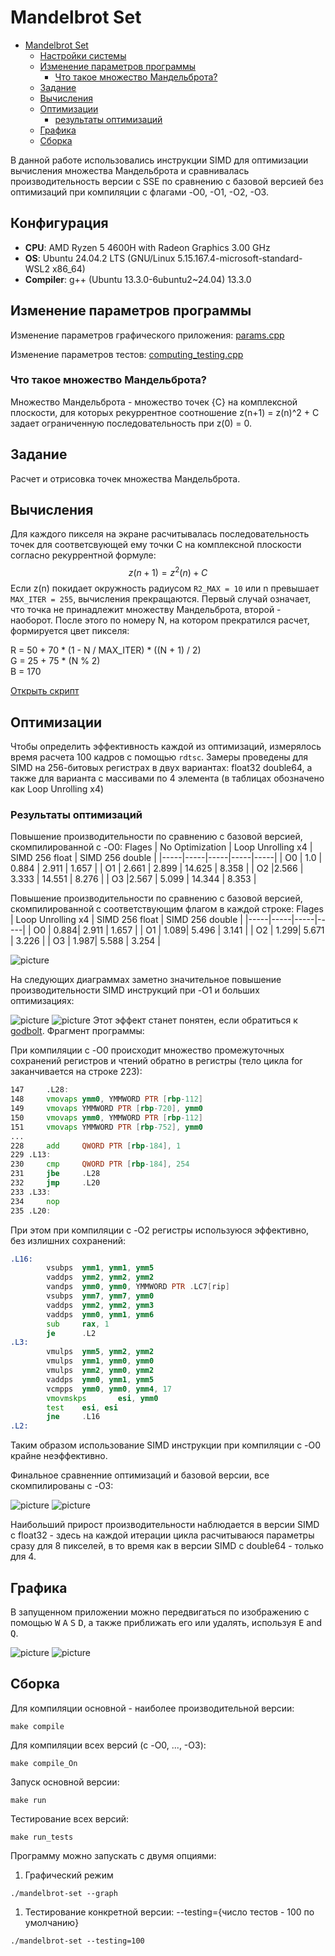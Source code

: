 # Mandelbrot Set
- [Mandelbrot Set](#mandelbrot-set)
  - [Настройки системы](#настройки-системы)
  - [Изменение параметров программы](#изменение-параметров-программы)
    - [Что такое множество Мандельброта?](#что-такое-множество-мандельброта)
  - [Задание](#задание)
  - [Вычисления](#вычисления)
  - [Оптимизации](#оптимизации)
    - [результаты оптимизаций](#результаты-оптимизаций)
  - [Графика](#графика)
  - [Сборка](#сборка)

В данной работе использовались инструкции SIMD для оптимизации вычисления множества Мандельброта и сравнивалась производительность версии с SSE по сравнению с базовой версией без оптимизаций при компиляции с флагами -O0, -O1, -O2, -O3.

## Конфигурация

- **CPU**: AMD Ryzen 5 4600H with Radeon Graphics 3.00 GHz
- **OS**: Ubuntu 24.04.2 LTS (GNU/Linux 5.15.167.4-microsoft-standard-WSL2 x86_64)
- **Compiler**: g++ (Ubuntu 13.3.0-6ubuntu2~24.04) 13.3.0


## Изменение параметров программы

Изменение параметров графического приложения: [params.cpp](src/params.cpp)

Изменение параметров тестов: [computing_testing.cpp](src/computing_testing.cpp)

### Что такое множество Мандельброта?
Множество Мандельброта - множество точек {C} на комплексной плоскости, для которых рекуррентное соотношение z(n+1) = z(n)^2 + C задает ограниченную последовательность при z(0) = 0.

## Задание

Расчет и отрисовка точек множества Мандельброта.

## Вычисления

Для каждого пикселя на экране расчитывалась последовательность точек для соответсвующей ему точки C на комплексной плоскости согласно рекуррентной формуле: $$z(n+1) = z^2(n) + C$$ Если z(n) покидает окружность радиусом `R2_MAX = 10` или n превышает `MAX_ITER = 255`, вычисления прекращаются. Первый случай означает, что точка не принадлежит множеству Мандельброта, второй - наоборот. После этого по номеру N, на котором прекратился расчет, формируется цвет пикселя:

R = 50 + 70 * (1 - N / MAX_ITER) * ((N + 1) / 2) <br>
G = 25 + 75 * (N % 2) <br>
B = 170 <br>

[Открыть скрипт](src/computing.cpp)


## Оптимизации

Чтобы определить эффективность каждой из оптимизаций, измерялось время расчета 100 кадров с помощью `rdtsc`. Замеры проведены для SIMD на 256-битовых регистрах в двух вариантах: float32 double64, а также для варианта с массивами по 4 элемента (в таблицах обозначено как Loop Unrolling x4)

### Результаты оптимизаций

Повышение производительности по сравнению с базовой версией, скомпилированной с -O0:
Flages | No Optimization | Loop Unrolling x4 | SIMD 256 float | SIMD 256 double |
|-----|-----|-----|-----|-----|
| O0 | 1.0   | 0.884 | 2.911  | 1.657 |
| O1 | 2.661 | 2.899 | 14.625 | 8.358 |
| O2 |2.566  | 3.333 | 14.551 | 8.276 |
| O3 |2.567  | 5.099 | 14.344 | 8.353 |

Повышение производительности по сравнению с базовой версией, скомпилированной с соответствующим флагом в каждой строке:
Flages | Loop Unrolling x4 | SIMD 256 float | SIMD 256 double |
|-----|-----|-----|-----|
| O0 | 0.884| 2.911 | 1.657 |
| O1 | 1.089| 5.496 | 3.141 |
| O2 | 1.299| 5.671 | 3.226 |
| O3 | 1.987| 5.588 | 3.254 |

![picture](readme_pic//optimization_comparison_loop_unroll.png)

На следующих диаграммах заметно значительное повышение производительности SIMD инструкций при -O1 и больших оптимизациях:

![picture](readme_pic//optimization_comparison_SIMD256double.png)
![picture](readme_pic//optimization_comparison_SIMD256float.png)
Этот эффект станет понятен, если обратиться к  [godbolt](https://godbolt.org/z/rhPbzj8c4).
Фрагмент программы:

При компиляции с -O0 происходит множество промежуточных сохранений регистров и чтений обратно в регистры (тело цикла for заканчивается на строке 223):
```asm
147     .L28:
148     vmovaps ymm0, YMMWORD PTR [rbp-112]
149     vmovaps YMMWORD PTR [rbp-720], ymm0
150     vmovaps ymm0, YMMWORD PTR [rbp-112]
151     vmovaps YMMWORD PTR [rbp-752], ymm0
...
228     add     QWORD PTR [rbp-184], 1
229 .L13:
230     cmp     QWORD PTR [rbp-184], 254
231     jbe     .L28
232     jmp     .L20
233 .L33:
234     nop
235 .L20:
```

При этом при компиляции с -O2 регистры используюся эффективно, без излишних сохранений:

```asm
.L16:
        vsubps  ymm1, ymm1, ymm5
        vaddps  ymm2, ymm2, ymm2
        vandps  ymm0, ymm0, YMMWORD PTR .LC7[rip]
        vsubps  ymm7, ymm7, ymm0
        vaddps  ymm2, ymm2, ymm3
        vaddps  ymm0, ymm1, ymm6
        sub     rax, 1
        je      .L2
.L3:
        vmulps  ymm5, ymm2, ymm2
        vmulps  ymm1, ymm0, ymm0
        vmulps  ymm2, ymm0, ymm2
        vaddps  ymm0, ymm1, ymm5
        vcmpps  ymm0, ymm0, ymm4, 17
        vmovmskps       esi, ymm0
        test    esi, esi
        jne     .L16
.L2:
```


Таким образом использование SIMD инструкции при компиляции с -O0 крайне неэффективно.

Финальное сравненние оптимизаций и базовой версии, все скомпилированы с -O3:

![picture](readme_pic//optimization_comparison_O0.png)
![picture](readme_pic//optimization_comparison_O3.png)

Наибольший прирост производительности наблюдается в версии SIMD с float32 - здесь на каждой итерации цикла расчитываюся параметры сразу для 8 пикселей, в то время как в версии SIMD с double64 - только для 4.

## Графика

В запущенном приложении можно передвигаться по изображению с помощью <kbd>W</kbd> <kbd>A</kbd> <kbd>S</kbd> <kbd>D</kbd>, а также приближать его или удалять, используя <kbd>E</kbd> and <kbd>Q</kbd>.

![picture](readme_pic//Mandelbrot-set.png)
![picture](readme_pic//Mandelbrot-set-zoomed.png)

## Сборка

Для компиляции основной - наиболее производительной версии:

```shell
make compile
```
Для компиляции всех версий (с -O0, ..., -O3):

```shell
make compile_On
```
Запуск основной версии:

```shell
make run
```

Тестирование всех версий:

```shell
make run_tests
```
Программу можно запускать с двумя опциями:
1) Графический режим

```shell
./mandelbrot-set --graph
```

1) Тестирование конкретной версии: --testing={число тестов - 100 по умолчанию}

```shell
./mandelbrot-set --testing=100
```
